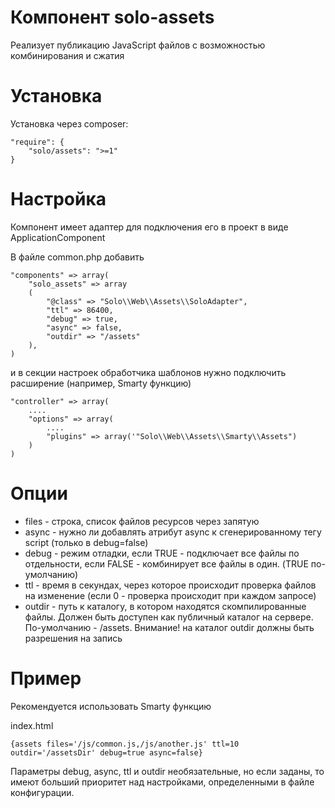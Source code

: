 Компонент solo-assets
===========

Реализует публикацию JavaScript файлов с возможностью комбинирования и сжатия

Установка
=========

Установка через composer:

	"require": {
		"solo/assets": ">=1"
	}

Настройка
=========

Компонент имеет адаптер для подключения его в проект в виде ApplicationComponent

В файле common.php добавить

	"components" => array(
		"solo_assets" => array
        (
            "@class" => "Solo\\Web\\Assets\\SoloAdapter",
            "ttl" => 86400,
            "debug" => true,
            "async" => false,
            "outdir" => "/assets"
        ),
	)

и в секции настроек обработчика шаблонов нужно подключить расширение (например, Smarty функцию)

	"controller" => array(
		....
		"options" => array(
			....
			"plugins" => array('"Solo\\Web\\Assets\\Smarty\\Assets")
		)
	)

Опции
=====

 * files - строка, список файлов ресурсов через запятую
 * async - нужно ли добавлять атрибут async к сгенерированному тегу script (только в debug=false)
 * debug - режим отладки, если TRUE - подключает все файлы по отдельности, если FALSE - комбинирует все файлы в один. (TRUE по-умолчанию)
 * ttl - время в секундах, через которое происходит проверка файлов на изменение (если 0 - проверка происходит при каждом запросе)
 * outdir - путь к каталогу, в котором находятся скомпилированные файлы. Должен быть доступен как публичный каталог на сервере. По-умолчанию - /assets.
 Внимание! на каталог outdir должны быть разрешения на запись



Пример
======

Рекомендуется использовать Smarty функцию

index.html

	{assets files='/js/common.js,/js/another.js' ttl=10 outdir='/assetsDir' debug=true async=false}

Параметры debug, async, ttl и outdir необязательные, но если заданы, то имеют больший приоритет над настройками, определенными в
файле конфигурации.
